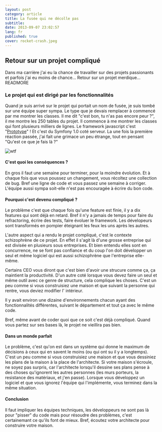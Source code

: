 ```yaml
---
layout: post
category: article
title: La fusée qui ne décolle pas
subtitle: 
date: 2013-09-07 23:02:57
lang: fr
published: true
cover: rocket-crash.jpeg
---
```

## Retour sur un projet compliqué
Dans ma carrière j'ai eu la chance de travailler sur des projets passionants et parfois j'ai eu moins de chance...
Retour sur un projet merdique...
READMORE
### Le projet qui est dirigé par les fonctionnalités

Quand je suis arrivé sur le projet qui portait un nom de fusée, je suis tombé sur une équipe super sympa. 
Le type que je devais remplacer à commencé par me montrer les classes. 
Il me dit "c'est bon, tu n'as pas encore peur ?", il me montre les 250 tables du projet.
Il commence à me montrer les classes qui font plusieurs milliers de lignes. 
Le framework javascript c'est "[Prototype](http://prototypejs.org)" ! Et c'est du Symfony 1.0 coté serveur.
La une fois la première réaction passée, j'ai fait une grimace un peu étrange, tout en pensant "Qu'est ce que je fais là ?"

![wtf](wtf.gif "Premiere rencontre avec une classe de 2000 lignes")


#### C'est quoi les conséquences ? 
En gros il faut une semaine pour terminer, pour la moindre évolution. 
Et à chaque fois que vous poussez un changement, vous récoltez une collection de bug. 
Bref une ligne de code et vous passez une semaine à corriger. 
L'équipe aussi sympa soit-elle n'est pas encouragée à écrire du bon code.


#### Pourquoi c'est devenu compliqué ?
Le problème c'est que chaque fois qu'une feature est finie, il y a dix features qui sont déjà en retard. 
Bref il n'y a jamais de temps pour faire du refractoring, écrire des tests, faire évoluer le framework.
Les dévelopeurs sont transformés en pompier éteignant les feux les uns après les autres. 

L'autre aspect qui a rendu le projet compliqué, c'est le contexte schizophrène de ce projet. 
En effet il s'agit là d'une grosse entreprise qui est divisée en plusieurs sous entreprises. 
Et bien entendu elles sont en concurrence, ne se font pas confiance et du coup l'on doit développer un seul et même logiciel qui est aussi schizophrène que l'entreprise elle-même. 

Certains CEO vous diront que c'est bien d'avoir une strucure comme ça, ça maintient la productivité.
D'un autre coté lorsque vous devez faire un seul et même outil avec ce genre de structure, cela complique les choses. 
C'est un peu comme si vous construisiez une maison et que suivant la personne qui rentre, vous deviez modifier l' intérieur. 

Il y avait environ une dizaine d'environnements chacun ayant des fonctionnalités différentes, suivant le département et tout ça avec le même code.

Bref, même avant de coder quoi que ce soit c'est déjà compliqué. Quand vous partez sur ses bases là, le projet ne vieillira pas bien. 

#### Dans un monde parfait

Le problème, c'est qu'on est dans un système qui donne le maximum de décisions à ceux qui en savent le moins (ou qui ont su il y a longtemps).
C'est un peu comme si vous construisiez une maison et que vous dessiniez les plans de la maison à la place de l'architecte.
Si votre maison s'écroule, ne soyez pas surpris, car l'architecte lorsqu'il dessine ses plans pense à des choses qu'ignorent les autres personnes (les murs porteurs, la resistance des matériaux, et j'en passe).
Lorsque vous développez un logiciel et que vous ignorez l'équipe qui l'implémente, vous terminez dans la même situation. 

#### Conclusion
Il faut impliquer les équipes techniques, les développeurs ne sont pas là pour "pisser" du code mais pour résoudre des problèmes, c'est certainemant ce qu'ils font de mieux. 
Bref, écoutez votre architecte pour construire votre maison.  
